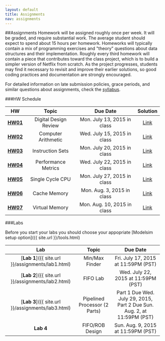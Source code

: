 ```yaml
---
layout: default
title: Assignments
nav: assignments
---
```


##Assignments
Homework will be assigned roughly once per week. It will be graded, and require substantial work. The average student should expect to spend about 15 hours per homework. Homeworks will typically contain a mix of programming exercises and "theory" questions about data structures and their implementation. Roughly every third homework will contain a piece that contributes toward the class project, which is to build a simpler version of Netflix from scratch. As the project progresses, students may find it necessary to revisit and improve their earlier solutions, so good coding practices and documentation are strongly encouraged.

For detailed information on late submission policies, grace periods, and similar questions about assignments, check the [syllabus](http://ee.usc.edu/~redekopp/ee457/Syllabus.pdf).


###HW Schedule

|                      HW                                      |           Topic            |                Due Date                  | Solution |
| :----------------------------------------------------------: | :------------------------: | :-------------------------------------:  | :----: |
| [**HW01**](http://ee.usc.edu/~redekopp/ee457/ee457_hw1.pdf)  | Digital Design Review      |  Mon. July 13, 2015 in class   | [Link](http://ee.usc.edu/~redekopp/ee457/ee457_hw1_sol.pdf) |
| [**HW02**](http://ee.usc.edu/~redekopp/ee457/ee457_hw2.pdf)  | Computer Arithmetic      |  Wed. July 15, 2015 in class   | [Link](http://ee.usc.edu/~redekopp/ee457/ee457_hw2_sol.pdf) |
| [**HW03**](http://ee.usc.edu/~redekopp/ee457/ee457_hw3.pdf)  | Instruction Sets       | Mon. July 20, 2015 in class   | [Link](http://ee.usc.edu/~redekopp/ee457/ee457_hw3_sol.pdf) |
| [**HW04**](http://ee.usc.edu/~redekopp/ee457/ee457_hw4.pdf)  | Performance Metrics        | Wed. July 22, 2015 in class   |  [Link](http://ee.usc.edu/~redekopp/ee457/ee457_hw4_sol.pdf) |
| [**HW05**](http://ee.usc.edu/~redekopp/ee457/ee457_hw5.pdf)  | Single Cycle CPU        | Mon. July 27, 2015 in class   |  [Link](http://ee.usc.edu/~redekopp/ee457/ee457_hw5_sol.pdf) |
| [**HW06**](http://ee.usc.edu/~redekopp/ee457/ee457_hw6.pdf)  | Cache Memory        | Mon. Aug. 3, 2015 in class   |  [Link](http://ee.usc.edu/~redekopp/ee457/ee457_hw6_sol.pdf) |
| [**HW07**](http://ee.usc.edu/~redekopp/ee457/ee457_hw7.pdf)  | Virtual Memory        | Mon. Aug. 10, 2015 in class   |  [Link](http://ee.usc.edu/~redekopp/ee457/ee457_hw7_sol.pdf) |

###Labs

Before you start your labs you should choose your appopriate [Modelsim setup option]({{ site.url }}/tools.html)

|                      Lab                                      |           Topic            |                Due Date                  |
| :----------------------------------------------------------: | :------------------------: | :-------------------------------------:  |
| [**Lab 1**]({{ site.url }}/assignments/lab1.html)  | Min/Max Finder      | Fri. July 17, 2015 at 11:59PM (PST)   |
| [**Lab 2**]({{ site.url }}/assignments/lab2.html)  | FIFO Lab     | Wed. July 22, 2015 at 11:59PM (PST)   |
| [**Lab 3**]({{ site.url }}/assignments/lab3.html)  | Pipelined Processor (2 Parts)      | Part 1 Due Wed. July 29, 2015, Part 2 Due Sun. Aug. 2, at 11:59PM (PST)   |
| **Lab 4**  | FIFO/ROB Design      | Sun. Aug. 9, 2015 at 11:59PM (PST)   |
